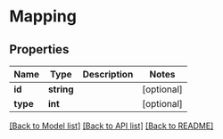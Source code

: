 # Mapping

## Properties
Name | Type | Description | Notes
------------ | ------------- | ------------- | -------------
**id** | **string** |  | [optional] 
**type** | **int** |  | [optional] 

[[Back to Model list]](../README.md#documentation-for-models) [[Back to API list]](../README.md#documentation-for-api-endpoints) [[Back to README]](../README.md)


